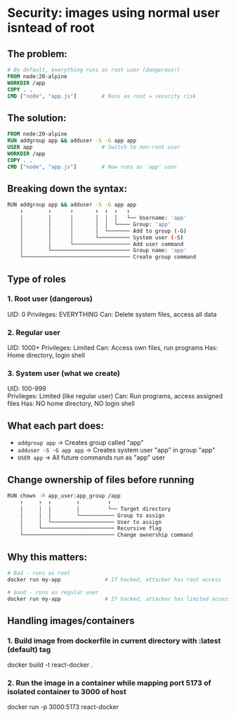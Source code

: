 # Security: images using normal user isntead of root
## The problem:
```dockerfile
# By default, everything runs as root user (dangerous!)
FROM node:20-alpine
WORKDIR /app
COPY . .
CMD ["node", "app.js"]        # Runs as root = security risk
```

## The solution:
```dockerfile
FROM node:20-alpine
RUN addgroup app && adduser -S -G app app
USER app                      # Switch to non-root user
WORKDIR /app
COPY . .
CMD ["node", "app.js"]        # Now runs as 'app' user
```

## Breaking down the syntax:

```bash
RUN addgroup app && adduser -S -G app app
    ↑        ↑      ↑       ↑  ↑  ↑   ↑
    │        │      │       │  │  │   └── Username: 'app'
    │        │      │       │  │  └──── Group: 'app' 
    │        │      │       │  └─────── Add to group (-G)
    │        │      │       └────────── System user (-S)
    │        │      └────────────────── Add user command
    │        └───────────────────────── Group name: 'app'
    └────────────────────────────────── Create group command
```

## Type of roles
### 1. Root user (dangerous)
UID: 0
Privileges: EVERYTHING
Can: Delete system files, access all data

### 2. Regular user  
UID: 1000+
Privileges: Limited
Can: Access own files, run programs
Has: Home directory, login shell

### 3. System user (what we create)
UID: 100-999  
Privileges: Limited (like regular user)
Can: Run programs, access assigned files
Has: NO home directory, NO login shell

## What each part does:
- `addgroup app` → Creates group called "app"
- `adduser -S -G app app` → Creates system user "app" in group "app"
- `USER app` → All future commands run as "app" user

## Change ownership of files before running
```bash
RUN chown -R app_user:app_group /app
    ↑     ↑  ↑        ↑         ↑
    │     │  │        │         └── Target directory
    │     │  │        └─────────── Group to assign
    │     │  └──────────────────── User to assign  
    │     └─────────────────────── Recursive flag
    └───────────────────────────── Change ownership command
```

## Why this matters:
```bash
# Bad - runs as root
docker run my-app              # If hacked, attacker has root access

# Good - runs as regular user  
docker run my-app              # If hacked, attacker has limited access
```



## Handling images/containers

### 1. Build image from dockerfile in current directory with :latest (default) tag
 docker build -t react-docker .    

### 2. Run the image in a container while mapping port 5173 of isolated container to 3000 of host 
 docker run -p 3000:5173 react-docker